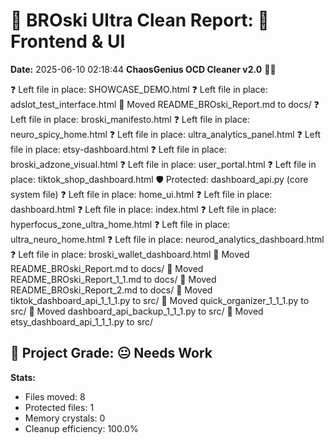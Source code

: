# 🧹 BROski Ultra Clean Report: 🎨 Frontend & UI
**Date:** 2025-06-10 02:18:44
**ChaosGenius OCD Cleaner v2.0** 🧠💜

❓ Left file in place: SHOWCASE_DEMO.html
❓ Left file in place: adslot_test_interface.html
📁 Moved README_BROski_Report.md to docs/
❓ Left file in place: broski_manifesto.html
❓ Left file in place: neuro_spicy_home.html
❓ Left file in place: ultra_analytics_panel.html
❓ Left file in place: etsy-dashboard.html
❓ Left file in place: broski_adzone_visual.html
❓ Left file in place: user_portal.html
❓ Left file in place: tiktok_shop_dashboard.html
🛡️ Protected: dashboard_api.py (core system file)
❓ Left file in place: home_ui.html
❓ Left file in place: dashboard.html
❓ Left file in place: index.html
❓ Left file in place: hyperfocus_zone_ultra_home.html
❓ Left file in place: ultra_neuro_home.html
❓ Left file in place: neurod_analytics_dashboard.html
❓ Left file in place: broski_wallet_dashboard.html
📁 Moved README_BROski_Report.md to docs/
📁 Moved README_BROski_Report_1_1.md to docs/
📁 Moved README_BROski_Report_2.md to docs/
📁 Moved tiktok_dashboard_api_1_1_1.py to src/
📁 Moved quick_organizer_1_1_1.py to src/
📁 Moved dashboard_api_backup_1_1_1.py to src/
📁 Moved etsy_dashboard_api_1_1_1.py to src/

## 🧠 Project Grade: 😐 Needs Work
**Stats:**
- Files moved: 8
- Protected files: 1
- Memory crystals: 0
- Cleanup efficiency: 100.0%